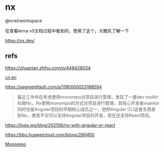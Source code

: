 # nx

@nrwl/workspace

在查看lerna v5文档过程中看到的，使用了这个，大概先了解一下

<https://nx.dev/>

## refs

<https://zhuanlan.zhihu.com/p/448428034>

[cn](https://www.it102.com/blog/article/30048.html),[en](https://dev.to/ipreda/how-to-easily-create-js-libraries-compatible-with-esamdumdcjs-module-systems-1kfd)

<https://segmentfault.com/a/1190000023188594>
> 最近工作中在考虑使用monorepo对项目进行管理，发现了一套dev toolkit叫做Nx，Nx使用monorepo的方式对项目进行管理，其核心开发者vsavkin同时也是Angular项目的早期核心成员之一，他把Angular CLI这套东西拿到Nx，使其不仅可以支持Angular项目的开发，现在还支持React项目。

<https://lives.ws/blog/202106/nx-with-angular-or-react>

<https://bbs.huaweicloud.com/blogs/280450>

[Monorepo](http://static.kancloud.cn/chandler/web_technology/2625186)
